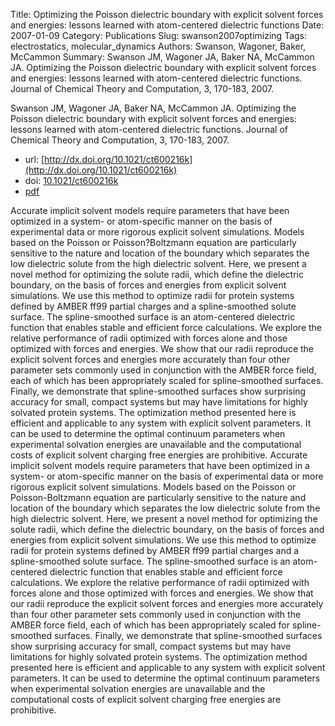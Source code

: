 Title: Optimizing the Poisson dielectric boundary with explicit solvent forces and energies: lessons learned with atom-centered dielectric functions
Date: 2007-01-09
Category: Publications
Slug: swanson2007optimizing
Tags: electrostatics, molecular_dynamics
Authors: Swanson, Wagoner, Baker, McCammon
Summary: Swanson JM, Wagoner JA, Baker NA, McCammon JA. Optimizing the Poisson dielectric boundary with explicit solvent forces and energies: lessons learned with atom-centered dielectric functions. Journal of Chemical Theory and Computation, 3, 170-183, 2007. 

Swanson JM, Wagoner JA, Baker NA, McCammon JA. Optimizing the Poisson dielectric boundary with explicit solvent forces and energies: lessons learned with atom-centered dielectric functions. Journal of Chemical Theory and Computation, 3, 170-183, 2007. 

* url: [http://dx.doi.org/10.1021/ct600216k](http://dx.doi.org/10.1021/ct600216k)
* doi: [10.1021/ct600216k](http://dx.doi.org/10.1021/ct600216k)
* [pdf](http://sobolevnrm.github.io/papers/swanson2007optimizing.pdf)

Accurate implicit solvent models require parameters that have been optimized in a system- or atom-specific manner on the basis of experimental data or more rigorous explicit solvent simulations. Models based on the Poisson or Poisson?Boltzmann equation are particularly sensitive to the nature and location of the boundary which separates the low dielectric solute from the high dielectric solvent. Here, we present a novel method for optimizing the solute radii, which define the dielectric boundary, on the basis of forces and energies from explicit solvent simulations. We use this method to optimize radii for protein systems defined by AMBER ff99 partial charges and a spline-smoothed solute surface. The spline-smoothed surface is an atom-centered dielectric function that enables stable and efficient force calculations. We explore the relative performance of radii optimized with forces alone and those optimized with forces and energies. We show that our radii reproduce the explicit solvent forces and energies more accurately than four other parameter sets commonly used in conjunction with the AMBER force field, each of which has been appropriately scaled for spline-smoothed surfaces. Finally, we demonstrate that spline-smoothed surfaces show surprising accuracy for small, compact systems but may have limitations for highly solvated protein systems. The optimization method presented here is efficient and applicable to any system with explicit solvent parameters. It can be used to determine the optimal continuum parameters when experimental solvation energies are unavailable and the computational costs of explicit solvent charging free energies are prohibitive. Accurate implicit solvent models require parameters that have been optimized in a system- or atom-specific manner on the basis of experimental data or more rigorous explicit solvent simulations. Models based on the Poisson or Poisson-Boltzmann equation are particularly sensitive to the nature and location of the boundary which separates the low dielectric solute from the high dielectric solvent. Here, we present a novel method for optimizing the solute radii, which define the dielectric boundary, on the basis of forces and energies from explicit solvent simulations. We use this method to optimize radii for protein systems defined by AMBER ff99 partial charges and a spline-smoothed solute surface. The spline-smoothed surface is an atom-centered dielectric function that enables stable and efficient force calculations. We explore the relative performance of radii optimized with forces alone and those optimized with forces and energies. We show that our radii reproduce the explicit solvent forces and energies more accurately than four other parameter sets commonly used in conjunction with the AMBER force field, each of which has been appropriately scaled for spline-smoothed surfaces. Finally, we demonstrate that spline-smoothed surfaces show surprising accuracy for small, compact systems but may have limitations for highly solvated protein systems. The optimization method presented here is efficient and applicable to any system with explicit solvent parameters. It can be used to determine the optimal continuum parameters when experimental solvation energies are unavailable and the computational costs of explicit solvent charging free energies are prohibitive.
